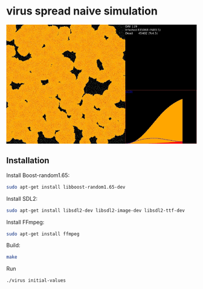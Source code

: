 # virus spread naive simulation

![GitHub Logo](/image.jpg)

## Installation
Install Boost-random1.65:
```bash
sudo apt-get install libboost-random1.65-dev
```

Install SDL2:
```bash
sudo apt-get install libsdl2-dev libsdl2-image-dev libsdl2-ttf-dev
```

Install FFmpeg:
```bash
sudo apt-get install ffmpeg
```

Build:
```bash
make
```

Run
```bash
./virus initial-values
```
